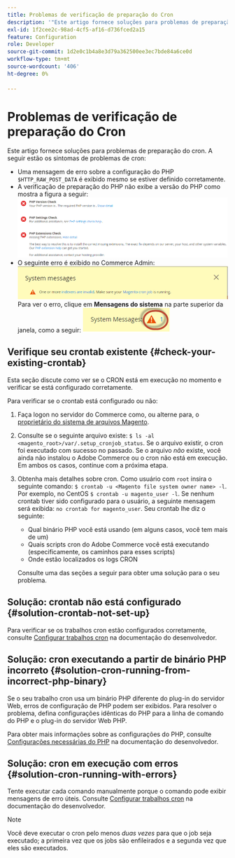 ```yaml
---
title: Problemas de verificação de preparação do Cron
description: '"Este artigo fornece soluções para problemas de preparação do cron. Os seguintes são sintomas de problemas cron:'''
exl-id: 1f2cee2c-98ad-4cf5-af16-d736fced2a15
feature: Configuration
role: Developer
source-git-commit: 1d2e0c1b4a8e3d79a362500ee3ec7bde84a6ce0d
workflow-type: tm+mt
source-wordcount: '406'
ht-degree: 0%

---
```


# Problemas de verificação de preparação do Cron

Este artigo fornece soluções para problemas de preparação do cron. A seguir estão os sintomas de problemas de cron:

* Uma mensagem de erro sobre a configuração do PHP `$HTTP_RAW_POST_DATA` é exibido mesmo se estiver definido corretamente.
* A verificação de preparação do PHP não exibe a versão do PHP como mostra a figura a seguir:
  ![up-tshoot-no-cron.png](assets/upgr-tshoot-no-cron.png)
* O seguinte erro é exibido no Commerce Admin:
  ![compman-cron-not-running.png](assets/compman-cron-not-running.png)
Para ver o erro, clique em **Mensagens do sistema** na parte superior da janela, como a seguir:
  ![compman_sys-messages.png](assets/compman_sys-messages.png)

## Verifique seu crontab existente {#check-your-existing-crontab}

Esta seção discute como ver se o CRON está em execução no momento e verificar se está configurado corretamente.

Para verificar se o crontab está configurado ou não:

1. Faça logon no servidor do Commerce como, ou alterne para, o [proprietário do sistema de arquivos Magento](https://devdocs.magento.com/guides/v2.3/install-gde/prereq/file-sys-perms-over.html).
1. Consulte se o seguinte arquivo existe: `$ ls -al <magento_root>/var/.setup_cronjob_status`. Se o arquivo existir, o cron foi executado com sucesso no passado. Se o arquivo *não* existe, você ainda não instalou o Adobe Commerce ou o cron não está em execução. Em ambos os casos, continue com a próxima etapa.
1. Obtenha mais detalhes sobre cron. Como usuário com `root` insira o seguinte comando: `$ crontab -u <Magento file system owner name> -l`. Por exemplo, no CentOS `$ crontab -u magento_user -l`. Se nenhum crontab tiver sido configurado para o usuário, a seguinte mensagem será exibida:    `no crontab for magento_user`. Seu crontab lhe diz o seguinte:
   * Qual binário PHP você está usando (em alguns casos, você tem mais de um)
   * Quais scripts cron do Adobe Commerce você está executando (especificamente, os caminhos para esses scripts)
   * Onde estão localizados os logs CRON

   Consulte uma das seções a seguir para obter uma solução para o seu problema.

## Solução: crontab não está configurado {#solution-crontab-not-set-up}

Para verificar se os trabalhos cron estão configurados corretamente, consulte [Configurar trabalhos cron](https://devdocs.magento.com/guides/v2.3/install-gde/install/post-install-config.html#post-install-cron) na documentação do desenvolvedor.

## Solução: cron executando a partir de binário PHP incorreto {#solution-cron-running-from-incorrect-php-binary}

Se o seu trabalho cron usa um binário PHP diferente do plug-in do servidor Web, erros de configuração de PHP podem ser exibidos. Para resolver o problema, defina configurações idênticas do PHP para a linha de comando do PHP e o plug-in do servidor Web PHP.

Para obter mais informações sobre as configurações do PHP, consulte [Configurações necessárias do PHP](https://devdocs.magento.com/guides/v2.3/install-gde/prereq/php-settings.html) na documentação do desenvolvedor.

## Solução: cron em execução com erros {#solution-cron-running-with-errors}

Tente executar cada comando manualmente porque o comando pode exibir mensagens de erro úteis. Consulte [Configurar trabalhos cron](https://devdocs.magento.com/guides/v2.3/install-gde/install/post-install-config.html#post-install-cron) na documentação do desenvolvedor.

>[!NOTE]
>
>Você deve executar o cron pelo menos *duas vezes* para que o job seja executado; a primeira vez que os jobs são enfileirados e a segunda vez que eles são executados.
